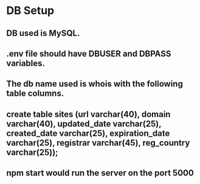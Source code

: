 # DB Setup
## DB used is MySQL.
## .env file should have DBUSER and DBPASS variables.
## The db name used is whois with the following table columns.
## create table sites (url varchar(40), domain varchar(40), updated_date varchar(25), created_date varchar(25), expiration_date varchar(25), registrar varchar(45), reg_country varchar(25));
## npm start would run the server on the port 5000